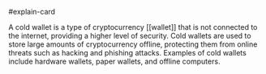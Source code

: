 #explain-card

A cold wallet is a type of cryptocurrency [[wallet]] that is not connected to the internet, providing a higher level of security. Cold wallets are used to store large amounts of cryptocurrency offline, protecting them from online threats such as hacking and phishing attacks. Examples of cold wallets include hardware wallets, paper wallets, and offline computers.
